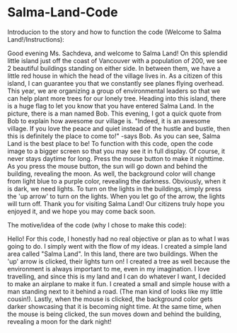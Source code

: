 # Salma-Land-Code

Introducion to the story and how to function the code (Welcome to Salma Land!/Instructions):

  Good evening Ms. Sachdeva, and welcome to Salma Land! On this splendid little island just off the coast of Vancouver with a population of 200, we see 2 beautiful buildings standing on either side. In between them, we have a little red house in which the head of the village lives in. As a citizen of this island, I can guarantee you that we constantly see planes flying overhead. This year, we are organizing a group of environmental leaders so that we can help plant more trees for our lonely tree.
  Heading into this island, there is a huge flag to let you know that you have entered Salma Land. In the picture, there is a man named Bob. This evening, I got a quick quote from Bob to explain how awesome our village is. "Indeed, it is an awesome village. If you love the peace and quiet instead of the hustle and bustle, then this is definitely the place to come to!" -says Bob. As you can see, Salma Land is the best place to be!
  To function with this code, open the code image to a bigger screen so that you may see it in full display. Of course, it never stays daytime for long. Press the mouse button to make it nighttime. As you press the mouse button, the sun will go down and behind the building, revealing the moon. As well, the background color will change from light blue to a purple color, revealing the darkness. Obviously, when it is dark, we need lights. To turn on the lights in the buildings, simply press the 'up arrow' to turn on the lights. When you let go of the arrow, the lights will turn off. Thank you for visiting Salma Land! Our citizens truly hope you enjoyed it, and we hope you may come back soon.


The motive/idea of the code (why I chose to make this code):

Hello! For this code, I honestly had no real objective or plan as to what I was going to do. I simply went with the flow of my ideas. I created a simple land area called "Salma Land". In this land, there are two buildings. When the 'up' arrow is clicked, their lights turn on! I created a tree as well because the environment is always important to me, even in my imagination. I love travelling, and since this is my land and I can do whatever I want, I decided to make an airplane to make it fun. I created a small and simple house with a man standing next to it behind a road. (The man kind of looks like my little cousin!). Lastly, when the mouse is clicked, the background color gets darker showcasing that it is becoming night time. At the same time, when the mouse is being clicked, the sun moves down and behind the building, revealing a moon for the dark night!

